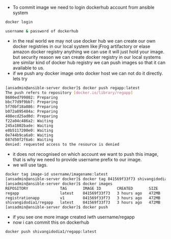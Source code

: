 - To commit image we need to login dockerhub account from ansible system
```sh
docker login

username & password of dockerhub
```
- in the real world we may not use docker hub we can create our own docker registries in our local system like jFrog artifactory or elase amazon docker registry anything we can use it will just hold your image. but security reason we can create docker registry in our local systems are similar kind of docker hub registry we can push images so that it can available to us.
- if we push any docker image onto docker host we can not do it directly. lets try
```sh
[ansadmin@ansible-server docker]$ docker push regapp:latest
The push refers to repository [docker.io/library/regapp]
8600ed799802: Preparing 
bbc77d9f9bb7: Preparing 
5f70bf18a086: Preparing 
b072a895484a: Preparing 
408ecd25ad0d: Preparing 
f22a04c486a2: Waiting 
245a1802bade: Waiting 
e8b5117200e0: Waiting 
0e744b9ca6a0: Waiting 
687d50f2f6a6: Waiting 
denied: requested access to the resource is denied
```
- it does not recognised on which account we want to push this image, that is why we need to provide username prefix to our image.
- we will use tags.
```sh
docker tag image-id username/imagename:latest
[ansadmin@ansible-server docker]$ docker tag 841569f33f73 shivangidodia1/regapp:latest
[ansadmin@ansible-server docker]$ docker images
REPOSITORY              TAG       IMAGE ID       CREATED       SIZE
regapp                  latest    841569f33f73   3 hours ago   472MB
registrationapp         v1        841569f33f73   3 hours ago   472MB
shivangidodia1/regapp   latest    841569f33f73   3 hours ago   472MB
[ansadmin@ansible-server docker]$ docker push
```
- if you see one more image created iwth username/regapp
- now i can commit this on dockerhub
```sh
docker push shivangidodia1/regapp:latest
```

